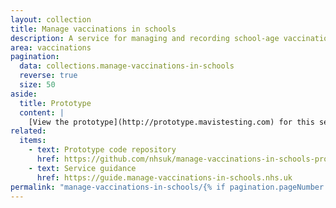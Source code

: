 ```yaml
---
layout: collection
title: Manage vaccinations in schools
description: A service for managing and recording school-age vaccinations
area: vaccinations
pagination:
  data: collections.manage-vaccinations-in-schools
  reverse: true
  size: 50
aside:
  title: Prototype
  content: |
    [View the prototype](http://prototype.mavistesting.com) for this service. Use the password `mavis` to access.
related:
  items:
    - text: Prototype code repository
      href: https://github.com/nhsuk/manage-vaccinations-in-schools-prototype
    - text: Service guidance
      href: https://guide.manage-vaccinations-in-schools.nhs.uk
permalink: "manage-vaccinations-in-schools/{% if pagination.pageNumber > 0 %}page/{{ pagination.pageNumber + 1 }}{% endif %}/"
---
```

